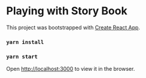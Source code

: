 # Playing with Story Book 

This project was bootstrapped with [Create React App](https://github.com/facebook/create-react-app).

### `yarn install`
### `yarn start`

Open [http://localhost:3000](http://localhost:3000) to view it in the browser.
